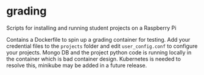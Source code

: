 # grading
Scripts for installing and running student projects on a Raspberry Pi

Contains a Dockerfile to spin up a grading container for testing.
Add your credential files to the `projects` folder and edit `user_config.conf` to configure your projects.
Mongo DB and the project python code is running locally in the container which is bad container design. Kubernetes is needed to resolve this, minikube may be added in a future release.
